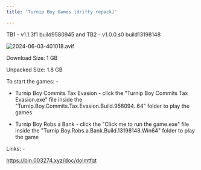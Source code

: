 ```yaml
---
title: 'Turnip Boy Games [drifty repack]'

---
```

TB1 - v1.1.3f1 build9580945 and TB2 - v1.0.0.s0 build13198148

![2024-06-03-401018.avif](https://driftywinds.github.io/drifty_repacks/assets/2024-06-03-401018.avif)

Download Size: 1 GB

Unpacked Size: 1.8 GB

To start the games: -

- Turnip Boy Commits Tax Evasion - click the "Turnip Boy Commits Tax Evasion.exe" file inside the "Turnip.Boy.Commits.Tax.Evasion.Build.958094..64" folder to play the games

- Turnip Boy Robs a Bank - click the "Click me to run the game.exe" file inside the "Turnip.Boy.Robs.a.Bank.Build.13198148.Win64" folder to play the game

Links: -

https://bin.003274.xyz/doc/dolmtfqt

